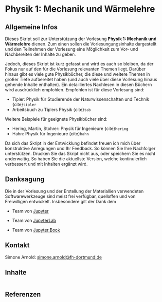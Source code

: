 # Physik 1: Mechanik und Wärmelehre

## Allgemeine Infos

Dieses Skript soll zur Unterstützung der Vorlesung **Physik 1: Mechanik und Wärmelehre** dienen. Zum einen sollen die Vorlesungungsinhalte dargestellt und den Teilnehmen der Vorlesung eine Möglichkeit zum Vor- und Nachbereiten der Inhalte zu geben. 

Jedoch, dieses Skript ist kurz gefasst und wird es auch so bleiben, da der Fokus nur auf den für die Vorlesung relevanten Themen liegt. Darüber hinaus gibt es viele gute Physikbücher, die diese und weitere Themen in großer Tiefe aufbereitet haben (und auch viele über diese Vorlesung hinaus gehende Inhalte enthalten). Ein detailliertes Nachlesen in diesen Büchern wird ausdrücklich empfohlen. Empfohlen ist für diese Vorlesung sind:

* Tipler: Physik für Studierende der Naturwissenschaften und Technik {cite}`tipler`
* Arbeitsbuch zu Tiplers Physik {cite}`tab`

Weitere Beispiele für geeignete Physikbücher sind:
* Hering, Martin, Stohrer: Physik für Ingenieure {cite}`hering`
* Hahn: Physik für Ingenieure {cite}`hahn`

<!-- 
Darüber hinaus enthält das Skript einige Videos zur Veranschaulichung der Inhalte und Anregungen über Experimente, die von den Teilnehmern selbst durchgeführt werden können, um das gelernte besser zu Verstehen und Anwenden zu können.
-->

Da sich das Skript in der Entwicklung befindet freuen ich mich über konstruktive Anregungen und Ihr Feedback. So können Sie Ihre Nachfolger unterstützen.
Drucken Sie das Skript nicht aus, oder speichern Sie es nicht anderwaltig. So haben Sie die aktuellste Version, welche kontinuierlich verbessert und mit Inhalten ergänzt wird.

<!--
## Mitwirkende

An der Ausarbeitung des Skripts und der Übungen sind beteiligt (in alphabetischer Reihenfolge):

* Simone Arnold
-->

## Danksagung

Die in der Vorlesung und der Erstellung der Materiallien verwendeten Softwarewerkzeuge sind meist frei verfügbar, quelloffen und von Freiwilligen entwickelt. Insbesondere gilt der Dank dem

* Team von [Jupyter](https://github.com/jupyter/jupyter)

* Team von [JupyterLab](https://github.com/jupyter/jupyter)

* Team von [Jupyter Book](https://github.com/executablebooks/jupyter-book)


## Kontakt

Simone Arnold: simone.arnold@fh-dortmund.de

## Inhalte

```{tableofcontents}
```

## Referenzen

```{bibliography}
```